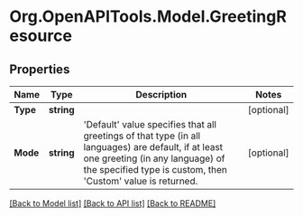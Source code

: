 
# Org.OpenAPITools.Model.GreetingResource

## Properties

Name | Type | Description | Notes
------------ | ------------- | ------------- | -------------
**Type** | **string** |  | [optional] 
**Mode** | **string** | &#39;Default&#39; value specifies that all greetings of that type (in all languages) are default, if at least one greeting (in any language) of the specified type is custom, then &#39;Custom&#39; value is returned. | [optional] 

[[Back to Model list]](../README.md#documentation-for-models)
[[Back to API list]](../README.md#documentation-for-api-endpoints)
[[Back to README]](../README.md)

